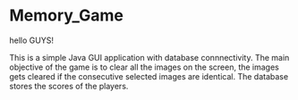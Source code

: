 # Memory_Game

hello GUYS!

This is a simple Java GUI application with database connnectivity.
The main objective of the game is to clear all the images on the screen, the images gets cleared if the consecutive selected images are identical.
The database stores the scores of the players.
